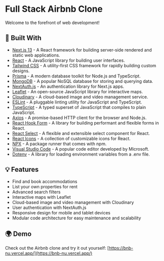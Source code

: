 # Full Stack Airbnb Clone
Welcome to the forefront of web development!

## 🔧 Built With

- [Next.js 13](https://nextjs.org/) - A React framework for building server-side rendered and static web applications.
- [React](https://reactjs.org/) - A JavaScript library for building user interfaces.
- [Tailwind CSS](https://tailwindcss.com/) - A utility-first CSS framework for rapidly building custom designs.
- [Prisma](https://www.prisma.io/) - A modern database toolkit for Node.js and TypeScript.
- [MongoDB](https://www.mongodb.com/) - A popular NoSQL database for storing and querying data.
- [NextAuth.js](https://next-auth.js.org/) - An authentication library for Next.js apps.
- [Leaflet](https://leafletjs.com/) - An open-source JavaScript library for interactive maps.
- [Cloudinary](https://cloudinary.com/) - A cloud-based image and video management service.
- [ESLint](https://eslint.org/) - A pluggable linting utility for JavaScript and TypeScript.
- [TypeScript](https://www.typescriptlang.org/) - A typed superset of JavaScript that compiles to plain JavaScript.
- [Axios](https://axios-http.com/) - A promise-based HTTP client for the browser and Node.js.
- [React Hook Form](https://react-hook-form.com/) - A library for building performant and flexible forms in React.
- [React Select](https://react-select.com/) - A flexible and extensible select component for React.
- [React Icons](https://react-icons.github.io/react-icons/) - A collection of customizable icons for React.
- [NPX](https://www.npmjs.com/package/npx) - A package runner that comes with npm.
- [Visual Studio Code](https://code.visualstudio.com/) - A popular code editor developed by Microsoft.
- [Dotenv](https://www.npmjs.com/package/dotenv) - A library for loading environment variables from a .env file.

## 💡 Features

- Find and book accommodations
- List your own properties for rent
- Advanced search filters
- Interactive maps with Leaflet
- Cloud-based image and video management with Cloudinary
- User authentication with NextAuth.js
- Responsive design for mobile and tablet devices
- Modular code architecture for easy maintenance and scalability

## 🌍 Demo

Check out the Airbnb clone and try it out yourself: [https://bnb-nu.vercel.app/](https://bnb-nu.vercel.app/)

